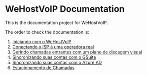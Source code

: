 # WeHostVoIP Documentation

This is the documentation project for WeHostVoIP. 

The order to check the documentation is:

1. [Iniciando com o WeHostVoIP](docs/getting_started.md)
2. [Conectando o ISP à uma operadora real](docs/connecting_wehostvoip.md)
3. [Gerindo chamadas entrantes com um plano de discagem visual](docs/handling_incoming_call.md)
4. [Sincronizando suas contas com o GSuite](docs/synchronization-azure.md)
5. [Sincronizando suas contas com o Azure AD](docs/synchronization-azure.md)
6. [Estacionamento de Chamadas](docs/handling_park.md)

